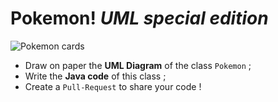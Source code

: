 # Pokemon! _UML special edition_

![Pokemon cards](http://www.insert-coin.fr/wp-content/uploads/2013/10/XY0_FR_3.jpg)

* Draw on paper the **UML Diagram** of the class `Pokemon` ;
* Write the **Java code** of this class ;
* Create a `Pull-Request` to share your code !
